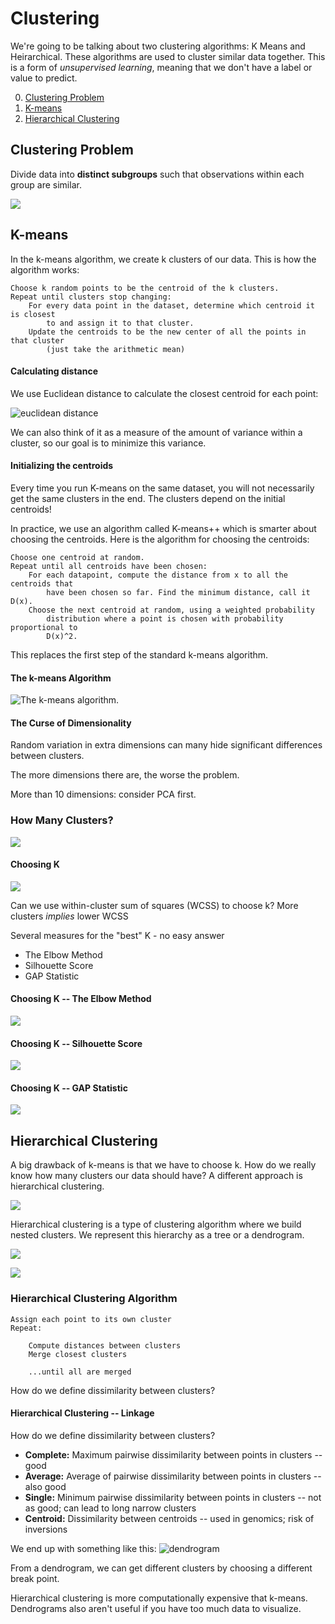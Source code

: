 # Clustering

We're going to be talking about two clustering algorithms: K Means and Heirarchical. These algorithms are used to cluster similar data together. This is a form of *unsupervised learning*, meaning that we don't have a label or value to predict.

0. [Clustering Problem](#clustering-problem)
1. [K-means](#k-means)
2. [Hierarchical Clustering](#hierarchical-clustering)

## Clustering Problem

Divide data into **distinct subgroups** such that observations within each group are similar.

![](images/clusters.png)

## K-means
In the k-means algorithm, we create k clusters of our data. This is how the algorithm works:

```
Choose k random points to be the centroid of the k clusters.
Repeat until clusters stop changing:
    For every data point in the dataset, determine which centroid it is closest
        to and assign it to that cluster.
    Update the centroids to be the new center of all the points in that cluster
        (just take the arithmetic mean)
```

#### Calculating distance
We use Euclidean distance to calculate the closest centroid for each point:

![euclidean distance](images/euclidean_distance.png)

We can also think of it as a measure of the amount of variance within a cluster, so our goal is to minimize this variance.

#### Initializing the centroids
Every time you run K-means on the same dataset, you will not necessarily get the same clusters in the end. The clusters depend on the initial centroids!

In practice, we use an algorithm called K-means++ which is smarter about choosing the centroids. Here is the algorithm for choosing the centroids:

```
Choose one centroid at random.
Repeat until all centroids have been chosen:
    For each datapoint, compute the distance from x to all the centroids that
        have been chosen so far. Find the minimum distance, call it D(x).
    Choose the next centroid at random, using a weighted probability
        distribution where a point is chosen with probability proportional to
        D(x)^2.
```

This replaces the first step of the standard k-means algorithm.

#### The k-means Algorithm

![The k-means algorithm.](images/kmeans.png)

#### The Curse of Dimensionality

Random variation in extra dimensions can many hide significant differences between clusters.

The more dimensions there are, the worse the problem.

More than 10 dimensions: consider PCA first.


### How Many Clusters?

![](images/unsplitcluster.png)

#### Choosing K

![](images/6clusters.png)

Can we use within-cluster sum of squares (WCSS) to choose k? More clusters *implies* lower WCSS

Several measures for the "best" K - no easy answer

 * The Elbow Method
 * Silhouette Score
 * GAP Statistic

#### Choosing K -- The Elbow Method

![](images/elbow.png)

#### Choosing K -- Silhouette Score

![](images/silhouettescores.png)


#### Choosing K -- GAP Statistic

![](images/gap_statistics.png)


## Hierarchical Clustering

A big drawback of k-means is that we have to choose k. How do we really know how many clusters our data should have? A different approach is hierarchical clustering.

![](images/letters-ungrouped.png)

Hierarchical clustering is a type of clustering algorithm where we build nested clusters. We represent this hierarchy as a tree or a dendrogram.

![](images/letters-grouped.png)

![](images/letters-dendrogram.png)

### Hierarchical Clustering Algorithm

```
Assign each point to its own cluster
Repeat:

	Compute distances between clusters
	Merge closest clusters

 	...until all are merged
 ```

How do we define dissimilarity between clusters?

#### Hierarchical Clustering -- Linkage

How do we define dissimilarity between clusters?

* **Complete:** Maximum pairwise dissimilarity between points in clusters -- good
* **Average:** Average of pairwise dissimilarity between points in clusters -- also good
* **Single:** Minimum pairwise dissimilarity between points in clusters -- not as good; can lead to long narrow clusters
* **Centroid:** Dissimilarity between centroids -- used in genomics; risk of inversions


We end up with something like this:
![dendrogram](images/sortingDendrogram.png)

From a dendrogram, we can get different clusters by choosing a different break point.

Hierarchical clustering is more computationally expensive that k-means. Dendrograms also aren't useful if you have too much data to visualize.


